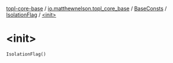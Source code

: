 [topl-core-base](../../../index.md) / [io.matthewnelson.topl_core_base](../../index.md) / [BaseConsts](../index.md) / [IsolationFlag](index.md) / [&lt;init&gt;](./-init-.md)

# &lt;init&gt;

`IsolationFlag()`